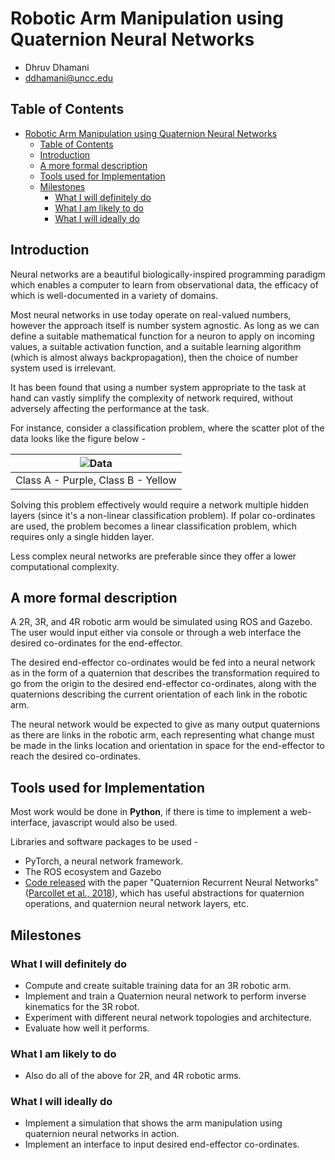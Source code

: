 # Robotic Arm Manipulation using Quaternion Neural Networks

- Dhruv Dhamani
- ddhamani@uncc.edu

## Table of Contents
- [Robotic Arm Manipulation using Quaternion Neural Networks](#robotic-arm-manipulation-using-quaternion-neural-networks)
  - [Table of Contents](#table-of-contents)
  - [Introduction](#introduction)
  - [A more formal description](#a-more-formal-description)
  - [Tools used for Implementation](#tools-used-for-implementation)
  - [Milestones](#milestones)
    - [What I will definitely do](#what-i-will-definitely-do)
    - [What I am likely to do](#what-i-am-likely-to-do)
    - [What I will ideally do](#what-i-will-ideally-do)

## Introduction

Neural networks are a beautiful biologically-inspired programming paradigm which enables a computer to learn from observational data, the efficacy of which is well-documented in a variety of domains.

Most neural networks in use today operate on real-valued numbers, however the approach itself is number system agnostic. As long as we can define a suitable mathematical function for a neuron to apply on incoming values, a suitable activation function, and a suitable learning algorithm (which is almost always backpropagation), then the choice of number system used is irrelevant.

It has been found that using a number system appropriate to the task at hand can vastly simplify the complexity of network required, without adversely affecting the performance at the task.

For instance, consider a classification problem, where the scatter plot of the data looks like the figure below -

|![Data](https://iq.opengenus.org/content/images/2018/08/generated-1.JPG) |
|:--:|
| Class A - Purple, Class B - Yellow|

Solving this problem effectively would require a network multiple hidden layers (since it's a non-linear classification problem). If polar co-ordinates are used, the problem becomes a linear classification problem, which requires only a single hidden layer.

Less complex neural networks are preferable since they offer a lower computational complexity.

## A more formal description

A 2R, 3R, and 4R robotic arm would be simulated using ROS and Gazebo. The user would input either via console or through a web interface the desired co-ordinates for the end-effector.

The desired end-effector co-ordinates would be fed into a neural network as in the form of a quaternion that describes the transformation required to go from the origin to the desired end-effector co-ordinates, along with the quaternions describing the current orientation of each link in the robotic arm.

The neural network would be expected to give as many output quaternions as there are links in the robotic arm, each representing what change must be made in the links location and orientation in space for the end-effector to reach the desired co-ordinates.

## Tools used for Implementation

Most work would be done in **Python**, if there is time to implement a web-interface, javascript would also be used.

Libraries and software packages to be used -
- PyTorch, a neural network framework.
- The ROS ecosystem and Gazebo
- [Code released](https://github.com/Orkis-Research/Quaternion-Recurrent-Neural-Networks) with the paper "Quaternion Recurrent Neural Networks" ([Parcollet et al., 2018](https://arxiv.org/abs/1806.04418)), which has useful abstractions for quaternion operations, and quaternion neural network layers, etc.

## Milestones

### What I will definitely do

- Compute and create suitable training data for an 3R robotic arm.
- Implement and train a Quaternion neural network to perform inverse kinematics for the 3R robot.
- Experiment with different neural network topologies and architecture.
- Evaluate how well it performs.


### What I am likely to do

- Also do all of the above for 2R, and 4R robotic arms.

### What I will ideally do

- Implement a simulation that shows the arm manipulation using quaternion neural networks in action.
- Implement an interface to input desired end-effector co-ordinates.
